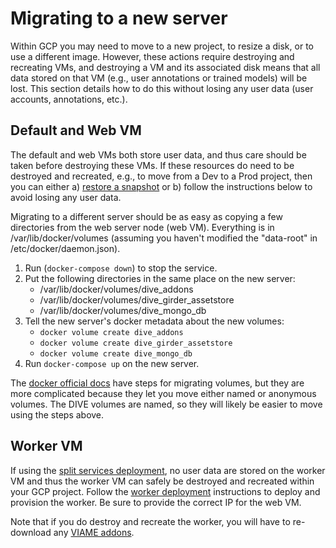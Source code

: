 # Migrating to a new server

Within GCP you may need to move to a new project, to resize a disk, or to use a different image. However, these actions require destroying and recreating VMs, and destroying a VM and its associated disk means that all data stored on that VM (e.g., user annotations or trained models) will be lost. This section details how to do this without losing any user data (user accounts, annotations, etc.).

## Default and Web VM

The default and web VMs both store user data, and thus care should be taken before destroying these VMs. If these resources do need to be destroyed and recreated, e.g., to move from a Dev to a Prod project, then you can either a) [restore a snapshot](https://cloud.google.com/compute/docs/disks/restore-snapshot) or b) follow the instructions below to avoid losing any user data.

Migrating to a different server should be as easy as copying a few directories from the web server node (web VM).  Everything is in /var/lib/docker/volumes (assuming you haven't modified the "data-root" in /etc/docker/daemon.json).

1. Run (`docker-compose down`) to stop the service.
1. Put the following directories in the same place on the new server:
	* /var/lib/docker/volumes/dive_addons
	* /var/lib/docker/volumes/dive_girder_assetstore
	* /var/lib/docker/volumes/dive_mongo_db
1. Tell the new server's docker metadata about the new volumes:
	* `docker volume create dive_addons`
	* `docker volume create dive_girder_assetstore`
	* `docker volume create dive_mongo_db`
1. Run `docker-compose up` on the new server.

The [docker official docs](https://docs.docker.com/storage/volumes/#backup-restore-or-migrate-data-volumes) have steps for migrating volumes, but they are more complicated because they let you move either named or anonymous volumes. The DIVE volumes are named, so they will likely be easier to move using the steps above.

## Worker VM

If using the [split services deployment](deployment-split.md), no user data are stored on the worker VM and thus the worker VM can safely be destroyed and recreated within your GCP project. Follow the [worker deployment](deployment-split.md#worker-vm) instructions to deploy and provision the worker. Be sure to provide the correct IP for the web VM. 

Note that if you do destroy and recreate the worker, you will have to re-download any [VIAME addons](https://kitware.github.io/dive/Deployment-Docker-Compose/#addon-management).
